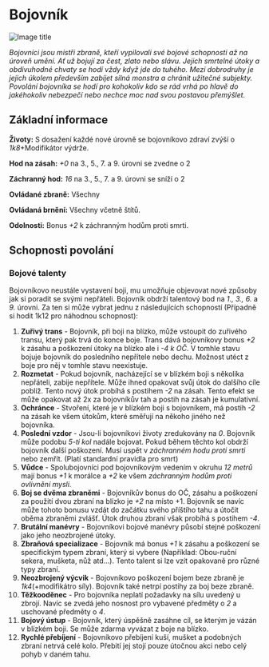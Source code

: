 # Bojovník

![Image title](/assets/classes/Fighter.jpeg)

*Bojovníci jsou mistři zbraně, kteří vypilovali své bojové schopnosti až na úroveň umění. Ať už bojují za čest, zlato nebo slávu. Jejich smrtelné útoky a obdivuhodné chvaty se hodí vždy když jde do tuhého. Mezi dobrodruhy je jejich úkolem především zabíjet silná monstra a chránit užitečné subjekty. Povolání bojovníka se hodí pro kohokoliv kdo se rád vrhá po hlavě do jakéhokoliv nebezpečí nebo nechce moc nad svou postavou přemýšlet.*

## Základní informace

**Životy:** S dosažení každé nové úrovně se bojovníkovo zdraví zvýší o *1k8*+Modifikátor výdrže.

**Hod na zásah:** *+0* na 3., 5., 7. a 9. úrovni se zvedne o 2

**Záchranný hod:** *16* na 3., 5., 7. a 9. úrovni se sníží o 2

**Ovládané zbraně:** Všechny

**Ovládaná brnění:** Všechny včetně štítů.

**Odolnosti:** Bonus *+2* k záchranným hodům proti smrti.

## Schopnosti povolání

### Bojové talenty

Bojovníkovo neustále vystavení boji, mu umožňuje objevovat nové způsoby jak si poradit se svými nepřáteli. Bojovník obdrží talentový bod na *1., 3., 6.* a *9.* úrovni. Za ten si může vybrat jednu z následujících schopností (Případně si hodit 1k12 pro náhodnou schopnost):

1. **Zuřivý trans** - Bojovník, při boji na blízko, může vstoupit do zuřivého transu, který pak trvá do konce boje. Trans dává bojovníkovy bonus *+2* k zásahu a poškození útoky na blízko ale i *-4 k OČ*. V tomhle stavu bojuje bojovník do posledního nepřítele nebo dechu. Možnost utéct z boje pro něj v tomhle stavu neexistuje.
2. **Rozmetat** - Pokud bojovník, nacházející se v blízkém boji s několika nepřáteli, zabije nepřítele. Může ihned opakovat svůj útok do dalšího cíle poblíž. Tento nový útok probíhá s postihem *-2* na zásah. Tento efekt se může opakovat až 2x za bojovníkův tah a postih na zásah je kumulativní.
3. **Ochránce** - Stvoření, které je v blízkém boji s bojovníkem, má postih *-2* na zásah ke všem útokům, které směřují na někoho jiného než bojovníka.
4. **Poslední vzdor** - Jsou-li bojovníkovi životy zredukovány na *0*. Bojovník může podobu *5-ti kol* nadále bojovat. Pokud během těchto kol obdrží bojovník další poškození. Musí uspět v *záchranném hodu proti smrti* nebo zemřít. (Platí standardní pravidla pro smrt)
5. **Vůdce** - Spolubojovníci pod bojovníkovým vedením v okruhu *12 metrů* mají bonus *+1* k morálce a *+2* ke všem *záchranným hodům proti ovlivnění mysli*. 
6. **Boj se dvěma zbraněmi** - Bojovníkův bonus do OČ, zásahu a poškození za použití dvou zbraní na blízko je *+2* na místo +1. Bojovník se navíc může tohoto bonusu vzdát do začátku svého příštího tahu a útočit oběma zbraněmi zvlášť. Útok druhou zbraní však probíhá s postihem *-4*.
7. **Brutální manévry** - Bojovníkovi bojové manévry působí stejné poškození jako jeho neozbrojené útoky.
8. **Zbraňová specializace** - Bojovník má bonus *+1* k zásahu a poškození se specifickým typem zbraní, který si vybere (Například: Obou-ruční sekera, mušketa, nůž atd...). Tento talent si lze vzít opakovaně pro různé typy zbraní.
9. **Neozbrojený výcvik** - Bojovníkovo poškození bojem beze zbraně je *1k4*(+modifikátro síly). Bojovník také netrpí postihy za boj beze zbraně.
10. **Těžkooděnec** - Pro bojovníka neplatí požadavky na sílu uvedený u zbrojí. Navíc se zvedá jeho nosnost pro vybavené předměty o *2* a uschované předměty o *4*.
11. **Bojový ústup** - Bojovník, který úspěšně zasáhne cíl, se kterým je vázán v blízkém boji. Se může zdarma vyvázat z boje na blízko.
12. **Rychlé přebíjení** - Bojovníkovo přebíjení kuší, mušket a podobných zbraní netrvá celé kolo. Přebití jej stojí pouze útočnou akci nebo celý pohyb v daném tahu.






